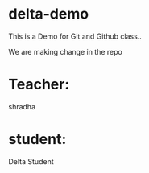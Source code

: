 # delta-demo
This is a Demo for Git and Github class..

We are making change in the repo
# Teacher:
 shradha
# student:
 Delta Student

